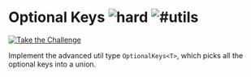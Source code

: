 <!--info-header-start--><h1>Optional Keys <img src="https://img.shields.io/badge/-hard-de3d37" alt="hard"/> <img src="https://img.shields.io/badge/-%23utils-999" alt="#utils"/></h1><p><a href="https://tsch.js.org/90/play" target="_blank"><img src="https://img.shields.io/badge/-Take%20the%20Challenge-3178c6?logo=typescript&logoColor=white" alt="Take the Challenge"/></a>

Implement the advanced util type `OptionalKeys<T>`, which picks all the optional keys into a union.
